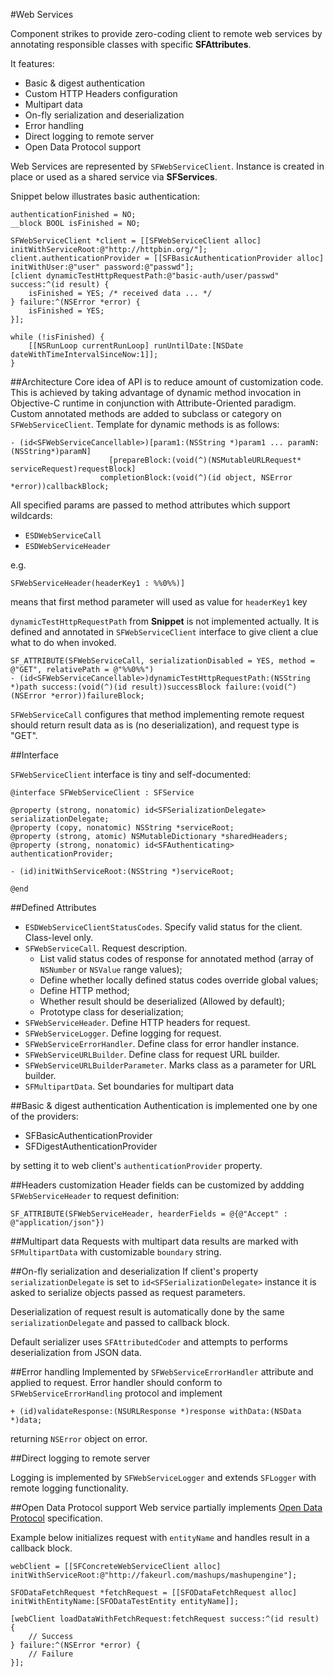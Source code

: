 #Web Services

Component strikes to provide zero-coding client to remote web services by annotating responsible classes with specific  **SFAttributes**.

It features:

* Basic & digest authentication
* Custom HTTP Headers configuration
* Multipart data
* On-fly serialization and deserialization
* Error handling
* Direct logging to remote server
* Open Data Protocol support

Web Services are represented by `SFWebServiceClient`. Instance is created in place or used as a shared service via **SFServices**.

Snippet below illustrates basic authentication:

    authenticationFinished = NO;
    __block BOOL isFinished = NO;
    
    SFWebServiceClient *client = [[SFWebServiceClient alloc] initWithServiceRoot:@"http://httpbin.org/"];
    client.authenticationProvider = [[SFBasicAuthenticationProvider alloc] initWithUser:@"user" password:@"passwd"];
    [client dynamicTestHttpRequestPath:@"basic-auth/user/passwd" success:^(id result) {
        isFinished = YES; /* received data ... */ 
    } failure:^(NSError *error) {
        isFinished = YES;
    }];
    
    while (!isFinished) {
        [[NSRunLoop currentRunLoop] runUntilDate:[NSDate dateWithTimeIntervalSinceNow:1]];
    }

##Architecture
Core idea of API is to reduce amount of customization code. This is achieved by taking advantage of dynamic method invocation in Objective-C runtime in conjunction with Attribute-Oriented paradigm. 
Custom annotated methods are added to subclass or category on `SFWebServiceClient`. Template for dynamic methods is as follows:

	- (id<SFWebServiceCancellable>)[param1:(NSString *)param1 ... paramN:(NSString*)paramN]
                          [prepareBlock:(void(^)(NSMutableURLRequest* serviceRequest)requestBlock]
                        completionBlock:(void(^)(id object, NSError *error))callbackBlock;

All specified params are passed to method attributes which support wildcards:

* `ESDWebServiceCall`
* `ESDWebServiceHeader`

e.g. 

	SFWebServiceHeader(headerKey1 : %%0%%)]

means that first method parameter will used as value for `headerKey1` key 

`dynamicTestHttpRequestPath` from **Snippet** is not implemented actually. It is defined and annotated in `SFWebServiceClient` interface to give client a clue what to do when invoked.

	SF_ATTRIBUTE(SFWebServiceCall, serializationDisabled = YES, method = @"GET", relativePath = @"%%0%%")
	- (id<SFWebServiceCancellable>)dynamicTestHttpRequestPath:(NSString *)path success:(void(^)(id result))successBlock failure:(void(^)(NSError *error))failureBlock;

`SFWebServiceCall` configures that method implementing remote request should return result data as is (no deserialization), and request type is "GET".

##Interface

`SFWebServiceClient` interface is tiny and self-documented:

	@interface SFWebServiceClient : SFService
	
	@property (strong, nonatomic) id<SFSerializationDelegate> serializationDelegate;
	@property (copy, nonatomic) NSString *serviceRoot;
	@property (strong, atomic) NSMutableDictionary *sharedHeaders;
	@property (strong, nonatomic) id<SFAuthenticating> authenticationProvider;
	
	- (id)initWithServiceRoot:(NSString *)serviceRoot;
	
	@end
	
##Defined Attributes

* `ESDWebServiceClientStatusCodes`. Specify valid status for the client. Class-level only.
* `SFWebServiceCall`. Request description. 
	- List valid status codes of response for annotated method (array of `NSNumber` or `NSValue` range values);
	- Define whether locally defined status codes override global values;
	- Define HTTP method;
	- Whether result should be deserialized (Allowed by default); 
	- Prototype class for deserialization;
* `SFWebServiceHeader`. Define HTTP headers for request.
* `SFWebServiceLogger`. Define logging for request.
* `SFWebServiceErrorHandler`. Define class for error handler instance.
* `SFWebServiceURLBuilder`. Define class for request URL builder.
* `SFWebServiceURLBuilderParameter`. Marks class as a parameter for URL builder.
* `SFMultipartData`. Set boundaries for multipart data

##Basic & digest authentication
Authentication is implemented one by one of the providers:

* SFBasicAuthenticationProvider
* SFDigestAuthenticationProvider

by setting it to web client's `authenticationProvider` property.

##Headers customization
Header fields can be customized by addding `SFWebServiceHeader` to request definition:

	SF_ATTRIBUTE(SFWebServiceHeader, hearderFields = @{@"Accept" : @"application/json"})
	
##Multipart data
Requests with multipart data results are marked with `SFMultipartData` with customizable `boundary` string.

##On-fly serialization and deserialization
If client's property `serializationDelegate` is set to `id<SFSerializationDelegate>` instance it is asked to serialize objects passed as request parameters.

Deserialization of request result is automatically done by the same `serializationDelegate` and passed to callback block.

Default serializer uses `SFAttributedCoder` and attempts to performs deserialization from JSON data.

##Error handling
Implemented by `SFWebServiceErrorHandler` attribute and applied to request. Error handler should conform to `SFWebServiceErrorHandling` protocol and implement

	+ (id)validateResponse:(NSURLResponse *)response withData:(NSData *)data;

returning `NSError` object on error.

##Direct logging to remote server

Logging is implemented by `SFWebServiceLogger` and extends `SFLogger` with remote logging functionality.


##Open Data Protocol support
Web service partially implements [Open Data Protocol](http://en.wikipedia.org/wiki/Open_Data_Protocol) specification.

Example below initializes request with `entityName` and handles result in a callback block.  

    webClient = [[SFConcreteWebServiceClient alloc] initWithServiceRoot:@"http://fakeurl.com/mashups/mashupengine"];
    
    SFODataFetchRequest *fetchRequest = [[SFODataFetchRequest alloc] initWithEntityName:[SFODataTestEntity entityName]];

	[webClient loadDataWithFetchRequest:fetchRequest success:^(id result) {
		// Success
    } failure:^(NSError *error) {
        // Failure
    }];